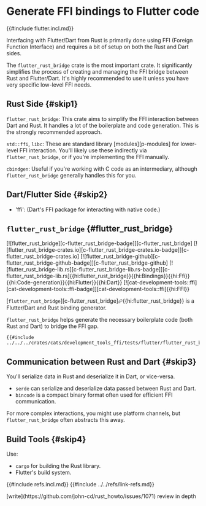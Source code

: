 # Generate FFI bindings to Flutter code

{{#include flutter.incl.md}}

Interfacing with Flutter/Dart from Rust is primarily done using FFI (Foreign Function Interface) and requires a bit of setup on both the Rust and Dart sides.

The `flutter_rust_bridge` crate is the most important crate. It significantly simplifies the process of creating and managing the FFI bridge between Rust and Flutter/Dart. It's highly recommended to use it unless you have very specific low-level FFI needs.

## Rust Side {#skip1}

`flutter_rust_bridge`: This crate aims to simplify the FFI interaction between Dart and Rust. It handles a lot of the boilerplate and code generation. This is the strongly recommended approach.

`std::ffi`, `libc`: These are standard library [modules][p-modules] for lower-level FFI interaction. You'll likely use these indirectly via `flutter_rust_bridge`, or if you're implementing the FFI manually.

`cbindgen`: Useful if you're working with C code as an intermediary, although `flutter_rust_bridge` generally handles this for you.

## Dart/Flutter Side {#skip2}

- 'ffi': (Dart's FFI package for interacting with native code.)

## `flutter_rust_bridge` {#flutter_rust_bridge}

[![flutter_rust_bridge][c-flutter_rust_bridge-badge]][c-flutter_rust_bridge] [![flutter_rust_bridge-crates.io][c-flutter_rust_bridge-crates.io-badge]][c-flutter_rust_bridge-crates.io] [![flutter_rust_bridge-github][c-flutter_rust_bridge-github-badge]][c-flutter_rust_bridge-github] [![flutter_rust_bridge-lib.rs][c-flutter_rust_bridge-lib.rs-badge]][c-flutter_rust_bridge-lib.rs]{{hi:flutter_rust_bridge}}{{hi:Bindings}}{{hi:Ffi}}{{hi:Code-generation}}{{hi:Flutter}}{{hi:Dart}} [![cat-development-tools::ffi][cat-development-tools::ffi-badge]][cat-development-tools::ffi]{{hi:FFI}}

[`flutter_rust_bridge`][c-flutter_rust_bridge]⮳{{hi:flutter_rust_bridge}} is a Flutter/Dart and Rust binding generator.

`flutter_rust_bridge` helps generate the necessary boilerplate code (both Rust and Dart) to bridge the FFI gap.

```rust,editable
{{#include ../../../crates/cats/development_tools_ffi/tests/flutter/flutter_rust_bridge.rs:example}}
```

## Communication between Rust and Dart {#skip3}

You'll serialize data in Rust and deserialize it in Dart, or vice-versa.

- `serde` can serialize and deserialize data passed between Rust and Dart.
- `bincode` is a compact binary format often used for efficient FFI communication.

For more complex interactions, you might use platform channels, but `flutter_rust_bridge` often abstracts this away.

## Build Tools {#skip4}

Use:

- `cargo` for building the Rust library.
- Flutter's build system.

{{#include refs.incl.md}}
{{#include ../../refs/link-refs.md}}

<div class="hidden">
[write](https://github.com/john-cd/rust_howto/issues/1071)
review in depth
</div>
